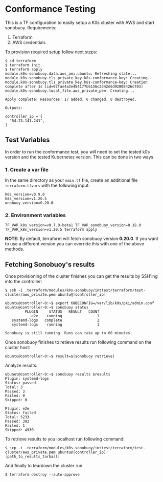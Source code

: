 # Conformance Testing 

This is a TF configuration to easily setup a K0s cluster with AWS and start sonobuoy.
Requirements:

1. Terraform
2. AWS credentials

To provision required setup follow next steps:

```
$ cd terraform
$ terraform init
$ terraform apply
module.k0s-sonobuoy.data.aws_ami.ubuntu: Refreshing state...
module.k0s-sonobuoy.tls_private_key.k8s-conformance-key: Creating...
module.k0s-sonobuoy.tls_private_key.k8s-conformance-key: Creation complete after 1s [id=07fae4a3e454177b6156c3342d6d92008426d703]
module.k0s-sonobuoy.local_file.aws_private_pem: Creating...
...
Apply complete! Resources: 17 added, 0 changed, 0 destroyed.

Outputs:

controller_ip = [
  "54.73.141.241",
]
```
## Test Variables
In order to run the conformance test, you will need to set the tested k0s version and the tested Kubernetes version.
This can be done in two ways.
### 1. Create a var file
In the same directory as your `main.tf` file, create an additional file `terraform.tfvars` with the following input:
```
k0s_version=v0.9.0
k8s_version=v1.20.5
onobuoy_version=0.20.0
```  
### 2. Environment variables
```
TF_VAR_k0s_version=v0.7.0-beta1 TF_VAR_sonobuoy_version=0.18.0 TF_VAR_k8s_version=v1.20.5 terraform apply
```
**NOTE:** By default, terraform will fetch sonobuoy version **0.20.0**. If you want to use a different version you can override this with one of the above methods. 

## Fetching Sonobuoy's results
Once provisioning of the cluster finishes you can get the results by SSH'ing into the controller:
```
$ ssh -i .terraform/modules/k0s-sonobuoy/inttest/terraform/test-cluster/aws_private.pem ubuntu@[controller_ip]

ubuntu@controller-0:~$ export KUBECONFIG=/var/lib/k0s/pki/admin.conf
ubuntu@controller-0:~$ sonobuoy status
         PLUGIN     STATUS   RESULT   COUNT
            e2e    running                1
   systemd-logs   complete                2
   systemd-logs    running                1

Sonobuoy is still running. Runs can take up to 60 minutes.
```

Once sonobuoy finishes to retieve results run following command on the cluster host:

```
ubuntu@controller-0:~$ result=$(sonobuoy retrieve)
```
Analyze results:
```
ubunut@controller-0:~$ sonobuoy results $results
Plugin: systemd-logs
Status: passed
Total: 3
Passed: 3
Failed: 0
Skipped: 0

Plugin: e2e
Status: failed
Total: 5233
Passed: 302
Failed: 1
Skipped: 4930
```

To retrieve results to you localhost run following command:

```
$ scp -i .terraform/modules/k0s-sonobuoy/inttest/terraform/test-cluster/aws_private.pem ubuntu@[controller_ip]:[path_to_results_tarball]
```

And finally to teardown the cluster run:
```
$ terraform destroy --auto-approve
```